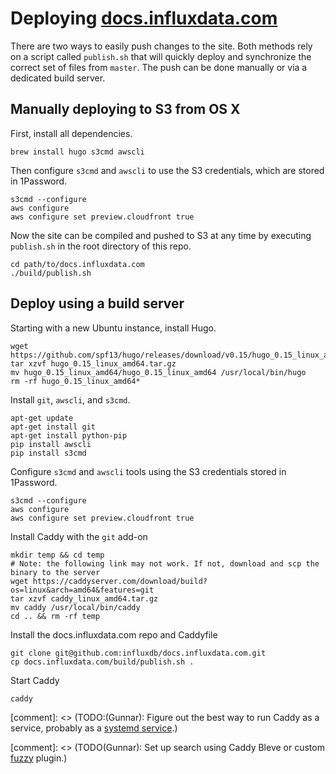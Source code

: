 # Deploying [docs.influxdata.com](https://docs.influxdata.com/)

There are two ways to easily push changes to the site. Both methods rely on a script called `publish.sh` that will quickly deploy and synchronize the correct set of files from `master`. The push can be done manually or via a dedicated build server.

## Manually deploying to S3 from OS X

First, install all dependencies.

```
brew install hugo s3cmd awscli
```

Then configure `s3cmd` and `awscli` to use the S3 credentials, which are stored in 1Password.

```
s3cmd --configure
aws configure
aws configure set preview.cloudfront true
```

Now the site can be compiled and pushed to S3 at any time by executing `publish.sh` in the root directory of this repo.

```
cd path/to/docs.influxdata.com
./build/publish.sh
```

## Deploy using a build server

Starting with a new Ubuntu instance, install Hugo.

```
wget https://github.com/spf13/hugo/releases/download/v0.15/hugo_0.15_linux_amd64.tar.gz
tar xzvf hugo_0.15_linux_amd64.tar.gz
mv hugo_0.15_linux_amd64/hugo_0.15_linux_amd64 /usr/local/bin/hugo
rm -rf hugo_0.15_linux_amd64*
```

Install `git`, `awscli`, and `s3cmd`.

```
apt-get update
apt-get install git
apt-get install python-pip
pip install awscli
pip install s3cmd
```

Configure `s3cmd` and `awscli` tools using the S3 credentials stored in 1Password.

```
s3cmd --configure
aws configure
aws configure set preview.cloudfront true
```

Install Caddy with the `git` add-on

```
mkdir temp && cd temp
# Note: the following link may not work. If not, download and scp the binary to the server
wget https://caddyserver.com/download/build?os=linux&arch=amd64&features=git
tar xzvf caddy_linux_amd64.tar.gz
mv caddy /usr/local/bin/caddy
cd .. && rm -rf temp
```

Install the docs.influxdata.com repo and Caddyfile

```
git clone git@github.com:influxdb/docs.influxdata.com.git
cp docs.influxdata.com/build/publish.sh .
```

Start Caddy

```
caddy
```

[comment]: <> (TODO:(Gunnar): Figure out the best way to run Caddy as a service, probably as a [systemd service](https://blog.captncraig.io/post/caddy/).)

[comment]: <> (TODO(Gunnar): Set up search using Caddy Bleve or custom [fuzzy](https://github.com/sajari/fuzzy) plugin.)
